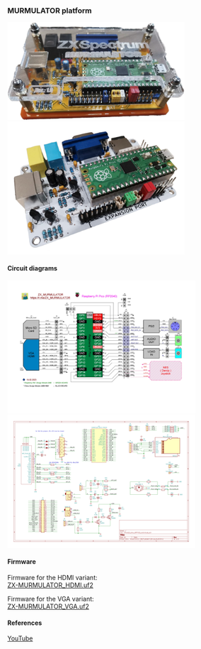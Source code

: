 
### MURMULATOR platform
<img src="MURMULATOR_VGA_photo2.png" width="400"/>
<img src="MURMULATOR_VGA_photo1.png" width="400"/>

#### Circuit diagrams
<img src="Murmulator_BSchem_v1.JPG" height="300"/> 
<img src="MURMULATOR_Schem_v1.png" height="300"/>

#### Firmware
Firmware for the HDMI variant:<br/>
[ZX-MURMULATOR_HDMI.uf2](uf2/ZX-MURMULATOR_HDMI.uf2)

Firmware for the VGA variant:<br/>
[ZX-MURMULATOR_VGA.uf2](uf2/ZX-MURMULATOR_VGA.uf2)

#### References
[YouTube](https://www.youtube.com/watch?v=yE_ELX6RpBc)<br/>
